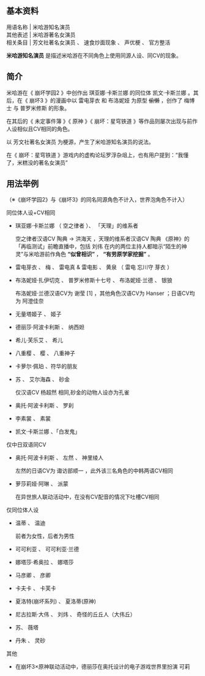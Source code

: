 **基本资料**  
---  
用语名称  |  米哈游知名演员   
其他表述  |  米哈游著名女演员   
相关条目  |  芳文社著名女演员  、  速食炒面现象  、  声优梗  、  官方整活   
  
**米哈游知名演员** 是描述米哈游在不同角色上使用同源人设、同CV的现象。

##  简介

米哈游在《  崩坏学园2  》中创作出  琪亚娜·卡斯兰娜  的同位体  凯文·卡斯兰娜  。其后，在《  崩坏3  》的漫画中以  雷电芽衣  和
布洛妮娅  为原型 ~~偷懒~~ ，创作了  梅博士  与  普罗米修斯  的形象。

在其后的《  未定事件簿  》《  原神  》《  崩坏：星穹铁道  》等作品则屡次出现与前作人设相似且CV相同的角色。

以  芳文社著名女演员  为梗源，产生了米哈游知名演员的说法。

在《  崩坏：星穹铁道  》游戏内的虚构论坛罗浮杂俎上，也有用户提到：“我懂了，米糕没的著名女演员”

##  用法举例

（※《崩坏学园2》与《崩坏3》的同名同源角色不计入，世界泡角色不计入）

同位体人设+CV相同

  * 琪亚娜·卡斯兰娜  （  空之律者  ）、  「天理」的维系者 

     空之律者汉语CV  陶典  →  洪海天  ，天理的维系者汉语CV  陶典 
     《原神》的「再临测试」前瞻直播中，包括  刘伟  在内的两位主持人都暗示“陌生的神灵”与米哈游前作角色 **“似曾相识”** ， **“有劳原学家挖掘”** 。 

  * 雷电芽衣  、  梅  、  雷电真  & 雷电影  、  黄泉  （  雷电 忘川守 芽衣  ） 
  * 布洛妮娅·扎伊切克  、  普罗米修斯十七号  、  布洛妮娅·兰德  、  银狼 

     布洛妮娅·兰德汉语CV为  谢莹  [1]  ，其他角色汉语CV为  Hanser  ；日语CV均为  阿澄佳奈 

  * 无量塔姬子  、  姬子 
  * 德丽莎·阿波卡利斯  、  纳西妲 
  * 希儿·芙乐艾  、  希儿 
  * 八重樱  、  樱  、  八重神子 
  * 卡萝尔·佩珀  、符华的朋友 
  * 苏  、  艾尔海森  、  砂金 

     仅汉语CV  杨超然  相同,砂金的动物人设亦为孔雀 

  * 奥托·阿波卡利斯  、  罗刹 
  * 李素裳  、  素裳 
  * 凯文·卡斯兰娜  、「白发鬼」 

仅中日双语同CV

  * 奥托·阿波卡利斯  、  左然  、  神里绫人 

     左然的日语CV为  诹访部顺一  ，此外该三名角色的中韩两语CV相同 

  * 萝莎莉娅·阿琳  、  派蒙 

     在异世旅人联动活动中，在没有CV配音的情况下吐槽CV相同 

仅同位体人设

  * 温蒂  、  温迪 

     前者为女性，后者为男性 

  * 可可利亚  、  可可利亚·兰德 
  * 娜塔莎·希奥拉  、  娜塔莎 
  * 马彦卿  、  彦卿 
  * 卡夫卡  、  卡芙卡 
  * 夏洛特(崩坏系列)  、  夏洛蒂(原神) 
  * 尼古拉斯·大伟  、  刘炜  、  奇怪的丘丘人（大伟丘） 
  * 苏、  薇塔 
  * 丹朱  、  灵砂 

其他

  * 在崩坏3×原神联动活动中，德丽莎在奥托设计的电子游戏世界里扮演  可莉 